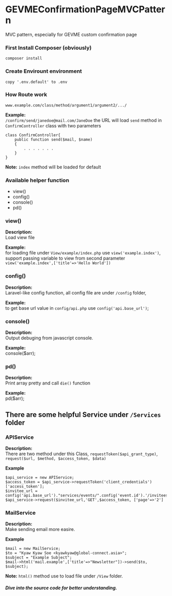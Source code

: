 # GEVMEConfirmationPageMVCPattern
MVC pattern, especially for GEVME custom confirmation page

### First Install Composer (obviously)
```
composer install
```

### Create Envirount environment
```
copy '.env.default' to .env
```

### How Route work
```
www.example.com/class/method/argument1/argument2/.../
```
**Example:** \
`/confirm/send/janedoe@mail.com/JaneDoe` the URL will load `send` method in `ConfirmController` class with two parameters 
```
class ConfirmController{
    public function send($mail, $name)
    {
        . . . . . . .
    }
}
```
**Note:** `index` method will be loaded for default


### Available helper function

* view()
* config()
* console()
* pd()


### view()
**Description:** \
Load view file

**Example:** \
for loading file under `View/example/index.php` use `view('example.index')`, \
support passing variable to view from second parameter  `view('example.index',['title'=>'Hello World'])`


### config()
**Description:** \
Laravel-like config function, all config file are under `/config` folder,

**Example:** \
to get base url value in `config/api.php` use `config('api.base_url')`;

### console()
**Description:** \
Output debuging from javascript console.

**Example:** \
console($arr);

### pd()
**Description:** \
Print array pretty and call `die()` function

**Example:** \
pd($arr);


## There are some helpful Service under `/Services` folder


### APIService
**Description:** \
There are two method under this Class, `requestToken($api_grant_type)`, `request($url, $method, $access_token, $data)`

**Example**
```
$api_service = new APIService;
$access_token = $api_service->requestToken('client_credentials')['access_token'];
$invitee_url = config('api.base_url')."services/events/".config('event.id').'/invitees';
$api_service->request($invitee_url,'GET',$access_token, ['page'=>'2']
```


### MailService
**Description:** \
 Make sending email more easire.

**Example**
```
$mail = new MailService;
$to = "Kyaw Kyaw Soe <kyawkyaw@global-connect.asia>";
$subject = "Example Subject";
$mail->html('mail.example',['title'=>"Newsletter"])->send($to, $subject);
```
**Note:**  `html()` method use to load file under `/View` folder. 

##### Dive into the source code for better understanding.